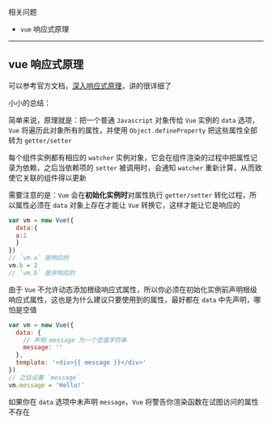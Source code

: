 相关问题

* ```vue``` 响应式原理


----

## vue 响应式原理

可以参考官方文档，[深入响应式原理](https://vuefe.cn/v2/guide/reactivity.html)，讲的很详细了

小小的总结：

简单来说，原理就是：把一个普通 ```Javascript``` 对象传给 ```Vue``` 实例的 ```data``` 选项，```Vue``` 将遍历此对象所有的属性，并使用 ```Object.defineProperty``` 把这些属性全部转为 ```getter/setter```

每个组件实例都有相应的 ```watcher``` 实例对象，它会在组件渲染的过程中把属性记录为依赖，之后当依赖项的 ```setter``` 被调用时，会通知 ```watcher``` 重新计算，从而致使它关联的组件得以更新

需要注意的是：```Vue``` 会在**初始化实例时**对属性执行 ```getter/setter``` 转化过程，所以属性必须在 ```data``` 对象上存在才能让 ```Vue``` 转换它，这样才能让它是响应的

```js
var vm = new Vue({
  data:{
  a:1
  }
})
// `vm.a` 是响应的
vm.b = 2
// `vm.b` 是非响应的
```

由于 ```Vue``` 不允许动态添加根级响应式属性，所以你必须在初始化实例前声明根级响应式属性，这也是为什么建议只要使用到的属性，最好都在 ```data``` 中先声明，哪怕是空值

```js
var vm = new Vue({
  data: {
    // 声明 message 为一个空值字符串
    message: ''
  },
  template: '<div>{{ message }}</div>'
})
// 之后设置 `message` 
vm.message = 'Hello!'
```

如果你在 ```data``` 选项中未声明 ```message```，```Vue``` 将警告你渲染函数在试图访问的属性不存在